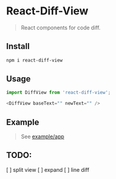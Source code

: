 # React-Diff-View
> React components for code diff.

## Install

```bash
npm i react-diff-view
```

## Usage

```javascript
import DiffView from 'react-diff-view';

<DiffView baseText="" newText="" />
```

## Example

> See [example/app](https://github.com/wmzy/react-diff-view/tree/master/example/app)

## TODO:

[ ] split view
[ ] expand
[ ] line diff